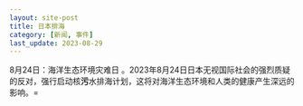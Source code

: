 ```yaml
---
layout: site-post
title: 日本排海
category: [新闻, 事件]
last_update: 2023-08-29
---
```

8月24日：海洋生态环境灾难日 。2023年8月24日日本无视国际社会的强烈质疑的反对，强行启动核**污**水排海计划，这将对海洋生态环境和人类的健康产生深远的影响。=
